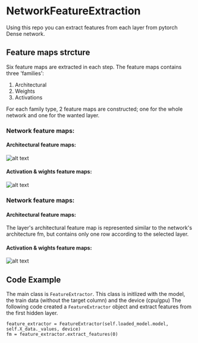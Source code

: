 # NetworkFeatureExtraction
Using this repo you can extract features from each layer from pytorch Dense network.

## Feature maps strcture
Six feature maps are extracted in each step. The feature maps contains three 'families':
1. Architectural
2. Weights
3. Activations

For each family type, 2 feature maps are constructed; one for the whole network and one for the wanted layer.
### Network feature maps:
#### Architectural feature maps:
![alt text](https://github.com/liorhirsch/NetworkFeatureExtraction/blob/master/example%20architecture%20model%20fm.png)

#### Activation & wights feature maps:
![alt text](https://github.com/liorhirsch/NetworkFeatureExtraction/blob/master/example%20activation%26weights%20fm.png)

### Network feature maps:

#### Architectural feature maps:
The layer's architectural feature map is represented similar to the network's architecture fm, but contains only one row according to the selected layer.

#### Activation & wights feature maps:
![alt text](https://github.com/liorhirsch/NetworkFeatureExtraction/blob/master/layer%20activation%20weight%20fm.png)

## Code Example
The main class is `FeatureExtractor`. This class is initlized with the model, the train data (without the target column) and the device (cpu/gpu)
The following code created a `FeatureExtractor` object and extract features from the first hidden layer.

```
feature_extractor = FeatureExtractor(self.loaded_model.model, self.X_data._values, device)
fm = feature_extractor.extract_features(0)
```

